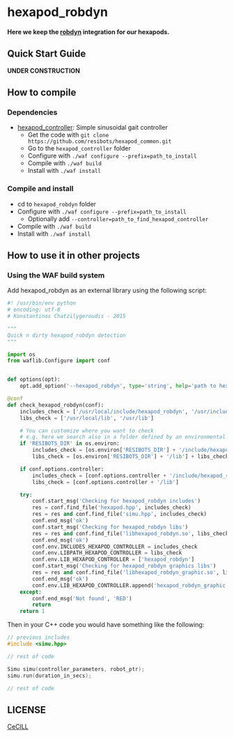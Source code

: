 # hexapod_robdyn

#### Here we keep the [robdyn] integration for our hexapods.

## Quick Start Guide

**UNDER CONSTRUCTION**

## How to compile

### Dependencies

- [hexapod_controller]: Simple sinusoidal gait controller
    - Get the code with `git clone https://github.com/resibots/hexapod_common.git`
    - Go to the `hexapod_controller` folder
    - Configure with `./waf configure --prefix=path_to_install`
    - Compile with `./waf build`
    - Install with `./waf install`

### Compile and install

- cd to `hexapod_robdyn` folder
- Configure with `./waf configure --prefix=path_to_install`
    - Optionally add `--controller=path_to_find_hexapod_controller`
- Compile with `./waf build`
- Install with `./waf install`

## How to use it in other projects

### Using the WAF build system

Add hexapod_robdyn as an external library using the following script:

```python
#! /usr/bin/env python
# encoding: utf-8
# Konstantinos Chatzilygeroudis - 2015

"""
Quick n dirty hexapod_robdyn detection
"""

import os
from waflib.Configure import conf


def options(opt):
	opt.add_option('--hexapod_robdyn', type='string', help='path to hexapod_robdyn', dest='hexapod_robdyn')

@conf
def check_hexapod_robdyn(conf):
	includes_check = ['/usr/local/include/hexapod_robdyn', '/usr/include/hexapod_robdyn']
	libs_check = ['/usr/local/lib', '/usr/lib']

	# You can customize where you want to check
	# e.g. here we search also in a folder defined by an environmental variable
	if 'RESIBOTS_DIR' in os.environ:
		includes_check = [os.environ['RESIBOTS_DIR'] + '/include/hexapod_robdyn'] + includes_check
		libs_check = [os.environ['RESIBOTS_DIR'] + '/lib'] + libs_check

	if conf.options.controller:
		includes_check = [conf.options.controller + '/include/hexapod_robdyn']
		libs_check = [conf.options.controller + '/lib']

	try:
		conf.start_msg('Checking for hexapod_robdyn includes')
		res = conf.find_file('hexapod.hpp', includes_check)
		res = res and conf.find_file('simu.hpp', includes_check)
		conf.end_msg('ok')
		conf.start_msg('Checking for hexapod_robdyn libs')
		res = res and conf.find_file('libhexapod_robdyn.so', libs_check)
		conf.end_msg('ok')
		conf.env.INCLUDES_HEXAPOD_CONTROLLER = includes_check
		conf.env.LIBPATH_HEXAPOD_CONTROLLER = libs_check
		conf.env.LIB_HEXAPOD_CONTROLLER = ['hexapod_robdyn']
		conf.start_msg('Checking for hexapod_robdyn graphics libs')
		res = res and conf.find_file('libhexapod_robdyn_graphic.so', libs_check)
		conf.end_msg('ok')
		conf.env.LIB_HEXAPOD_CONTROLLER.append('hexapod_robdyn_graphic')
	except:
		conf.end_msg('Not found', 'RED')
		return
	return 1
```

Then in your C++ code you would have something like the following:

```cpp
// previous includes
#include <simu.hpp>

// rest of code

Simu simu(controller_parameters, robot_ptr);
simu.run(duration_in_secs);

// rest of code
```


## LICENSE

[CeCILL]

[CeCILL]: http://www.cecill.info/index.en.html
[robdyn]: https://github.com/resibots/robdyn
[hexapod_controller]: https://github.com/resibots/hexapod_common